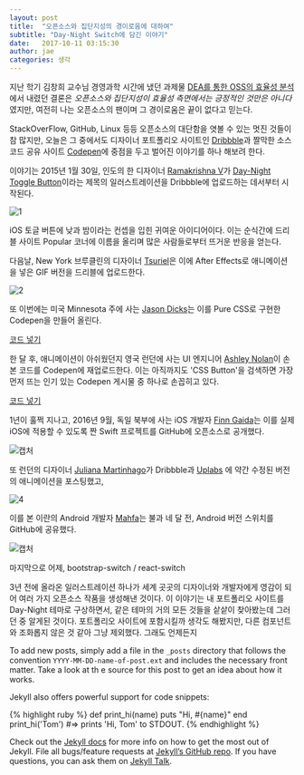 ```yaml
---
layout: post
title:  "오픈소스와 집단지성의 경이로움에 대하여"
subtitle: "Day-Night Switch에 담긴 이야기"
date:   2017-10-11 03:15:30
author: jae
categories: 생각
---
```


지난 학기 김창희 교수님 경영과학 시간에 냈던 과제물 [DEA를 통한 OSS의 효율성 분석]()에서 내렸던 결론은 *오픈소스와 집단지성이 효율성 측면에서는 긍정적인 것만은 아니다* 였지만, 여전히 나는 오픈소스의 팬이며 그 경이로움은 끝이 없다고 믿는다.

StackOverFlow, GitHub, Linux 등등 오픈소스의 대단함을 엿볼 수 있는 멋진 것들이 참 많지만, 오늘은 그 중에서도 디자이너 포트폴리오 사이트인 [Dribbble](https://dribbble.com)과 짤막한 소스코드 공유 사이트 [Codepen](https://codepen.io)에 중점을 두고 벌어진 이야기를 하나 해보려 한다.

이야기는 2015년 1월 30일, 인도의 한 디자이너 [Ramakrishna V]()가 [Day-Night Toggle Button]()이라는 제목의 일러스트레이션을 Dribbble에 업로드하는 데서부터 시작된다.

![1](https://cdn.dribbble.com/users/484057/screenshots/1907553/day-night-toggle_1x.jpg)

iOS 토글 버튼에 낮과 밤이라는 컨셉을 입힌 귀여운 아이디어이다. 이는 순식간에 드리블 사이트 Popular 코너에 이름을 올리며 많은 사람들로부터 뜨거운 반응을 얻는다.

다음날, New York 브루클린의 디자이너 [Tsuriel](tsurieldesign.com)은 이에 After Effects로 애니메이션을 넣은 GIF 버전을 드리블에 업로드한다.

![2](https://cdn.dribbble.com/users/470545/screenshots/1909289/switch_02.gif) 

또 이번에는 미국 Minnesota 주에 사는 [Jason Dicks]()는 이를 Pure CSS로 구현한 Codepen을 만들어 올린다.

[코드 넣기](https://codepen.io/jsndks/pen/qEXzOQ)

한 달 후, 애니메이션이 아쉬웠던지 영국 런던에 사는 UI 엔지니어 [Ashley Nolan](ashleynolan.co.uk)이 손 본 코드를 Codepen에 재업로드한다. 이는 아직까지도 'CSS Button'을 검색하면 가장 먼저 뜨는 인기 있는 Codepen 게시물 중 하나로 손꼽히고 있다.

[코드 넣기](https://codepen.io/ashleynolan/pen/wBppKz)

1년이 훌쩍 지나고, 2016년 9월, 독일 북부에 사는 iOS 개발자 [Finn Gaida](https://github.com/finngaida/DayNightSwitch)는 이를 실제 iOS에 적용할 수 있도록 짠 Swift 프로젝트를 GitHub에 오픈소스로 공개했다.

![캡처]()

또 런던의 디자이너 [Juliana Martinhago](https://dribbble.com/shots/3617536-Daily-UI-Challenge-015)가 Dribbble과 [Uplabs](https://uplabs.com) 에 약간 수정된 버전의 애니메이션을 포스팅했고,

![4](https://cdn.dribbble.com/users/396527/screenshots/3617536/switch-final.gif)

이를 본 이란의 Android 개발자 [Mahfa](https://github.com/Mahfa/DayNightSwitch)는 불과 네 달 전, Android 버전 스위치를 GitHub에 공유했다.

![캡처]()

마지막으로 어제, bootstrap-switch / react-switch



3년 전에 올라온 일러스트레이션 하나가 세계 곳곳의 디자이너와 개발자에게 영감이 되어 여러 가지 오픈소스 작품을 생성해낸 것이다. 이 이야기는 내 포트폴리오 사이트를 Day-Night 테마로 구상하면서, 같은 테마의 거의 모든 것들을 샅샅이 찾아봤는데 그러던 중 알게된 것이다. 포트폴리오 사이트에 포함시킬까 생각도 해봤지만, 다른 컴포넌트와 조화롭지 않은 것 같아 그냥 제외했다. 그래도 언제든지  

To add new posts, simply add a file in the `_posts` directory that follows the convention `YYYY-MM-DD-name-of-post.ext` and includes the necessary front matter. Take a look at th          e source for this post to get an idea about how it works.

Jekyll also offers powerful support for code snippets:

{% highlight ruby %}
def print_hi(name)
  puts "Hi, #{name}"
end
print_hi('Tom')
#=> prints 'Hi, Tom' to STDOUT.
{% endhighlight %}

Check out the [Jekyll docs][jekyll-docs] for more info on how to get the most out of Jekyll. File all bugs/feature requests at [Jekyll’s GitHub repo][jekyll-gh]. If you have questions, you can ask them on [Jekyll Talk][jekyll-talk].

[jekyll-docs]: https://jekyllrb.com/docs/home
[jekyll-gh]:   https://github.com/jekyll/jekyll
[jekyll-talk]: https://talk.jekyllrb.com/
